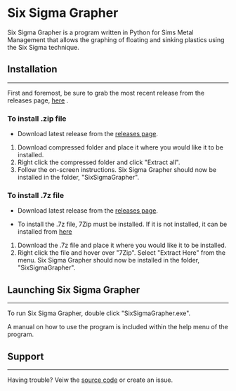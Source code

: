 # Six Sigma Grapher
Six Sigma Grapher is a program written in Python for Sims Metal Management that allows the graphing of floating and sinking plastics using
the Six Sigma technique.

## Installation
---
First and foremost, be sure to grab the most recent release from the releases page, [here](https://github.com/lulamae12/Six-Sigma-Grapher/releases) .


### To install .zip file
- Download latest release from the [releases page](https://github.com/lulamae12/Six-Sigma-Grapher/releases).

1. Download compressed folder and place it where you would like it to be installed.
2. Right click the compressed folder and click "Extract all".
3. Follow the on-screen instructions.
Six Sigma Grapher should now be installed in the folder, "SixSigmaGrapher".


### To install .7z file
- Download latest release from the [releases page](https://github.com/lulamae12/Six-Sigma-Grapher/releases).

- To install the .7z file, 7Zip must be installed. If it is not installed, it can be installed from [here](https://www.7-zip.org/download.html)


1. Download the .7z file and place it where you would like it to be installed.
2. Right click the file and hover over "7Zip". Select "Extract Here" from the menu.
Six Sigma Grapher should now be installed in the folder, "SixSigmaGrapher".

## Launching Six Sigma Grapher
---
To run Six Sigma Grapher, double click "SixSigmaGrapher.exe".

A manual on how to use the program is included within the help menu of the program.

## Support
---
Having trouble? Veiw the [source code](https://github.com/lulamae12/Six-Sigma-Grapher) or create an issue.
